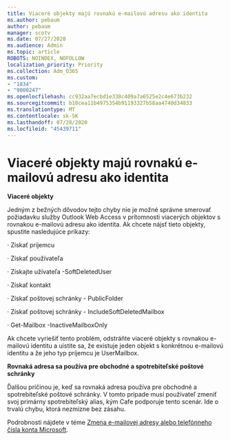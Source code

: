 ```yaml
---
title: Viaceré objekty majú rovnakú e-mailovú adresu ako identita
ms.author: pebaum
author: pebaum
manager: scotv
ms.date: 07/27/2020
ms.audience: Admin
ms.topic: article
ROBOTS: NOINDEX, NOFOLLOW
localization_priority: Priority
ms.collection: Adm_O365
ms.custom:
- "1834"
- "9000247"
ms.openlocfilehash: cc932aa7ecbd1e338c409a7a6525e2c4e673b232
ms.sourcegitcommit: b10cea11b4975354b91193327b58aa4740d34833
ms.translationtype: MT
ms.contentlocale: sk-SK
ms.lasthandoff: 07/28/2020
ms.locfileid: "45439711"
---
```

# <a name="multiple-objects-have-the-same-email-address-as-identity"></a>Viaceré objekty majú rovnakú e-mailovú adresu ako identita

**Viaceré objekty**

Jedným z bežných dôvodov tejto chyby nie je možné správne smerovať požiadavku služby Outlook Web Access v prítomnosti viacerých objektov s rovnakou e-mailovú adresu ako identita. Ak chcete nájsť tieto objekty, spustite nasledujúce príkazy:

· Získať príjemcu<email address>

· Získať používateľa<email address>

· Získajte užívateľa <email address> -SoftDeletedUser

· Získať kontakt<email address>

· Získať poštovej <email address> schránky - PublicFolder

· Získať poštovej <email address> schránky - IncludeSoftDeletedMailbox

· Get-Mailbox <email address> -InactiveMailboxOnly

Ak chcete vyriešiť tento problém, odstráňte viaceré objekty s rovnakou e-mailovú identitu a uistite sa, že existuje jeden objekt s konkrétnou e-mailovú identitu a že jeho typ príjemcu je UserMailbox.

**Rovnaká adresa sa používa pre obchodné a spotrebiteľské poštové schránky**

Ďalšou príčinou je, keď sa rovnaká adresa používa pre obchodné a spotrebiteľské poštové schránky. V tomto prípade musí používateľ zmeniť svoj primárny spotrebiteľský alias, kým Cafe podporuje tento scenár. Ide o trvalú chybu, ktorá nezmizne bez zásahu.

Podrobnosti nájdete v téme [Zmena e-mailovej adresy alebo telefónneho čísla konta Microsoft](https://support.microsoft.com/help/11545/microsoft-account-rename-your-personal-account).